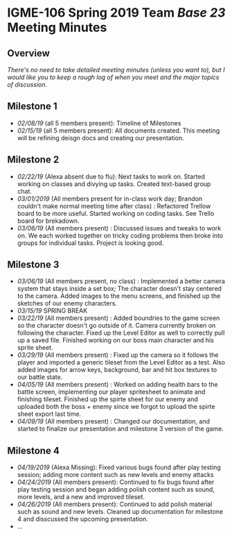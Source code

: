 # IGME-106 Spring 2019 Team *Base 23* Meeting Minutes

## Overview
*There's no need to take detailed meeting minutes (unless you want to), but I would like you to keep a rough log of when you meet and the major topics of discussion.*

## Milestone 1
- *02/08/19* (all 5 members present): Timeline of Milestones
- *02/15/19* (all 5 members present): All documents created. This meeting will be refining deisgn docs and creating our presentation.

## Milestone 2
- *02/22/19* (Alexa absent due to flu): Next tasks to work on. Started working on classes and divying up tasks. Created text-based group chat.
- *03/01/2019* (All members present for in-class work day; Brandon couldn't make normal meeting time after class) : Refactored Trellow board to be more useful. Started working on coding tasks. See Trello board for brekadown. 
- *03/06/19* (All members present) : Discussed issues and tweaks to work on. We each worked together on tricky coding problems then broke into groups for individual tasks. Project is looking good.

## Milestone 3
- *03/06/19* (All members present, no class) : Implemented a better camera system that stays inside a set box; The character doesn't stay centered to the camera. Added images to the menu screens, and finished up the sketches of our enemy characters.
- *03/15/19* SPRING BREAK
- *03/22/19* (All members present) : Added boundries to the game screen so the character doesn't go outside of it. Camera currently broken on following the character. Fixed up the Level Editor as well to correctly pull up a saved file. Finished working on our boss main character and his sprite sheet.
- *03/29/19* (All members present) : Fixed up the camera so it follows the player and imported a generic tileset from the Level Editor as a test. Also added images for arrow keys, background, bar and hit box textures to our battle state.
- *04/05/19* (All members present) : Worked on adding health bars to the battle screen, implementing our player spritesheet to animate and finishing tileset. Finished up the spirte sheet for our enemy and uploaded both the boss + enemy since we forgot to upload the spirte sheet export last time.
- *04/09/19* (All members present) : Changed our documentation, and started to finalize our presentation and milestone 3 version of the game.

## Milestone 4
- *04/19/2019* (Alexa Missing): Fixed various bugs found after play testing session; adding more content such as new levels and enemy attacks
- *04/24/2019* (All members present): Continued to fix bugs found after play testing session and began adding polish content such as sound, more levels, and a new and improved tileset.
- *04/26/2019* (All members present): Continued to add polish material such as sound and new levels. Cleaned up documentation for milestone 4 and disscussed the upcoming presentation.
- ...
